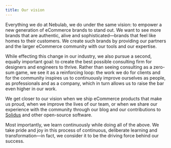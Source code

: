 ```yaml
---
title: Our vision
---
```


Everything we do at Nebulab, we do under the same vision: to empower a new generation of eCommerce
brands to stand out. We want to see more brands that are authentic, alive and sophisticated—brands
that feel like homes to their customers. We create such brands by providing our partners and the
larger eCommerce community with our tools and our expertise.

While effecting this change in our industry, we also pursue a second, equally important goal: to
create the best possible consulting firm for designers and engineers to thrive. Rather than seeing
consulting as a zero-sum game, we see it as a reinforcing loop: the work we do for clients and for
the community inspires us to continuously improve ourselves as people, as professionals and as a
company, which in turn allows us to raise the bar even higher in our work.

We get closer to our vision when we ship eCommerce products that make us proud, when we improve the
lives of our team, or when we share our experience with the community through our blog and our
contributions to [Solidus](/about-us/what-we-do/#we-build-an-ecommerce-framework) and other
open-source software.

Most importantly, we learn continuously while doing all of the above. We take pride and joy in this
process of continuous, deliberate learning and transformation—in fact, we consider it to be the
driving force behind our success.
